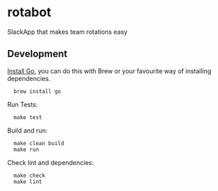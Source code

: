 # rotabot

SlackApp that makes team rotations easy

## Development

[Install Go](https://go.dev/doc/install), you can do this with Brew or your favourite way of installing dependencies.

```shell
  brew install go
```

Run Tests:

```shell
  make test
```

Build and run:

```shell
  make clean build
  make run
```

Check lint and dependencies:

```shell
  make check
  make lint
``` 
